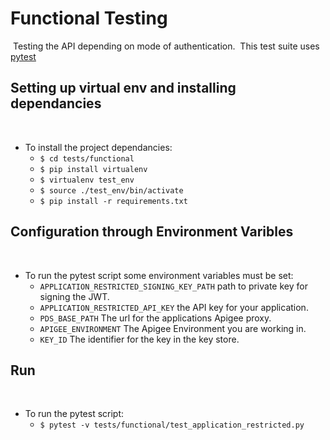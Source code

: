 # Functional Testing
​
Testing the API depending on mode of authentication.
​
This test suite uses [pytest](https://docs.pytest.org/en/stable/)
​
## Setting up virtual env and installing dependancies
​
* To install the project dependancies:  
  * ```$ cd tests/functional```
  * ```$ pip install virtualenv```
  * ```$ virtualenv test_env```
  * ```$ source ./test_env/bin/activate```
  * ```$ pip install -r requirements.txt```
​
## Configuration through Environment Varibles
​
* To run the pytest script some environment variables must be set:
  - ```APPLICATION_RESTRICTED_SIGNING_KEY_PATH``` path to private key for signing the JWT.
  - ```APPLICATION_RESTRICTED_API_KEY``` the API key for your application.
  - ```PDS_BASE_PATH``` The url for the applications Apigee proxy.
  - ```APIGEE_ENVIRONMENT``` The Apigee Environment you are working in.
  - ```KEY_ID``` The identifier for the key in the key store.
​
## Run
​
* To run the pytest script:
  * ```$ pytest -v tests/functional/test_application_restricted.py```
